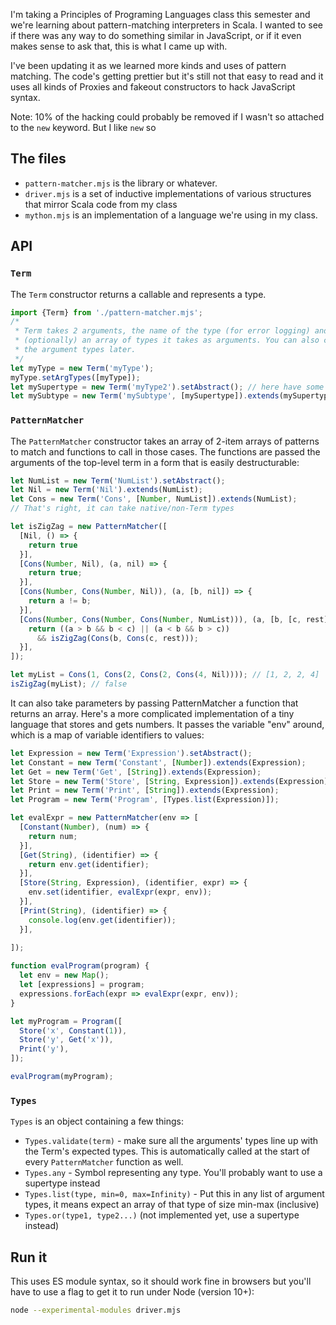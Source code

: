 I'm taking a Principles of Programing Languages class this semester and we're
learning about pattern-matching interpreters in Scala. I wanted to see if there
was any way to do something similar in JavaScript, or if it even makes sense to
ask that, this is what I came up with.

I've been updating it as we learned more kinds and uses of pattern matching. The
code's getting prettier but it's still not that easy to read and it uses all
kinds of Proxies and fakeout constructors to hack JavaScript syntax.

Note: 10% of the hacking could probably be removed if I wasn't so attached to
the `new` keyword. But I like `new` so

## The files

- `pattern-matcher.mjs` is the library or whatever.
- `driver.mjs` is a set of inductive implementations of various structures that
  mirror Scala code from my class
- `mython.mjs` is an implementation of a language we're using in my class.

## API

### `Term`

The `Term` constructor returns a callable and represents a type.

```javascript
import {Term} from './pattern-matcher.mjs';
/*
 * Term takes 2 arguments, the name of the type (for error logging) and
 * (optionally) an array of types it takes as arguments. You can also change
 * the argument types later.
 */
let myType = new Term('myType');
myType.setArgTypes([myType]);
let mySupertype = new Term('myType2').setAbstract(); // here have some risky chaining
let mySubtype = new Term('mySubtype', [mySupertype]).extends(mySupertype);
```

### `PatternMatcher`

The `PatternMatcher` constructor takes an array of 2-item arrays of patterns to
match and functions to call in those cases. The functions are passed
the arguments of the top-level term in a form that is easily destructurable:

```javascript
let NumList = new Term('NumList').setAbstract();
let Nil = new Term('Nil').extends(NumList);
let Cons = new Term('Cons', [Number, NumList]).extends(NumList);
// That's right, it can take native/non-Term types

let isZigZag = new PatternMatcher([
  [Nil, () => {
    return true
  }],
  [Cons(Number, Nil), (a, nil) => {
    return true;
  }],
  [Cons(Number, Cons(Number, Nil)), (a, [b, nil]) => {
    return a != b;
  }],
  [Cons(Number, Cons(Number, Cons(Number, NumList))), (a, [b, [c, rest]]) => {
    return ((a > b && b < c) || (a < b && b > c))
      && isZigZag(Cons(b, Cons(c, rest)));
  }],
]);

let myList = Cons(1, Cons(2, Cons(2, Cons(4, Nil)))); // [1, 2, 2, 4]
isZigZag(myList); // false
```

It can also take parameters by passing PatternMatcher a function that returns an
array. Here's a more complicated implementation of a tiny language that stores
and gets numbers. It passes the variable "env" around, which is a map of
variable identifiers to values:

```javascript
let Expression = new Term('Expression').setAbstract();
let Constant = new Term('Constant', [Number]).extends(Expression);
let Get = new Term('Get', [String]).extends(Expression);
let Store = new Term('Store', [String, Expression]).extends(Expression);
let Print = new Term('Print', [String]).extends(Expression);
let Program = new Term('Program', [Types.list(Expression)]);

let evalExpr = new PatternMatcher(env => [
  [Constant(Number), (num) => {
    return num;
  }],
  [Get(String), (identifier) => {
    return env.get(identifier);
  }],
  [Store(String, Expression), (identifier, expr) => {
    env.set(identifier, evalExpr(expr, env));
  }],
  [Print(String), (identifier) => {
    console.log(env.get(identifier));
  }],
  
]);

function evalProgram(program) {
  let env = new Map();
  let [expressions] = program;
  expressions.forEach(expr => evalExpr(expr, env));
}

let myProgram = Program([
  Store('x', Constant(1)),
  Store('y', Get('x')),
  Print('y'),
]);

evalProgram(myProgram);
```

### `Types`

`Types` is an object containing a few things:

- `Types.validate(term)` - make sure all the arguments' types line up with
  the Term's expected types. This is automatically called at the start of every
  `PatternMatcher` function as well.
- `Types.any` - Symbol representing any type. You'll probably want to use a
  supertype instead
- `Types.list(type, min=0, max=Infinity)` - Put
  this in any list of argument types, it means expect an array of that type
  of size min-max (inclusive)
- `Types.or(type1, type2...)` (not implemented yet, use a supertype instead)


## Run it

This uses ES module syntax, so it should work fine in browsers but you'll have
to use a flag to get it to run under Node (version 10+):

```bash
node --experimental-modules driver.mjs
```
